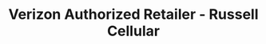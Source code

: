 ---
title: "Verizon Authorized Retailer - Russell Cellular"
url: /monroe/verizon-authorized-retailer-russell-cellular/
shop: mobile phone
---